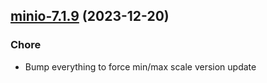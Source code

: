 

## [minio-7.1.9](https://github.com/truecharts/charts/compare/minio-7.1.8...minio-7.1.9) (2023-12-20)

### Chore

- Bump everything to force min/max scale version update
  
  